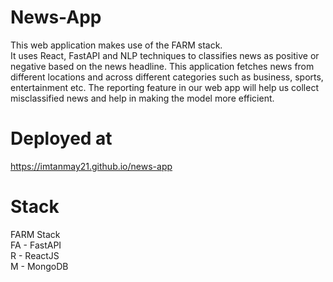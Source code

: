 # News-App
This web application makes use of the FARM stack.
<br>
It uses React, FastAPI and NLP techniques to classifies news as positive or negative based on the news headline. This application fetches news from different locations and across different categories such as business, sports, entertainment etc. The reporting feature in our web app will help us collect misclassified news and help in making the model more efficient.

# Deployed at
https://imtanmay21.github.io/news-app

# Stack
FARM Stack <br>
FA - FastAPI <br>
R - ReactJS <br>
M - MongoDB <br>
